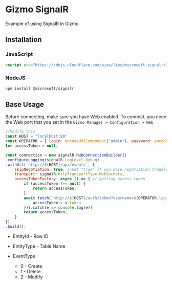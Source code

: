 # Gizmo SignalR

Example of using SignalR in Gizmo

## Installation

### JavaScript

```html
<script src="https://cdnjs.cloudflare.com/ajax/libs/microsoft-signalr/3.1.7/signalr.min.js"></script>
```

### NodeJS

```bash
npm install @microsoft/signalr
```

## Base Usage

Before connecting, make sure you have Web enabled. To connect, you need the Web port that you set in the `Gizmo Manager > Configuration > Web`

```javascript
//Modify this
const HOST = "localhost:80"
const OPERATOR = { login: encodeURIComponent("admin"), password: encodeURIComponent("admin") }
let accessToken = null;

const connection = new signalR.HubConnectionBuilder()
.configureLogging(signalR.LogLevel.Debug)
.withUrl(`http://${HOST}/api/events`, {
    skipNegotiation: true, //Set "true" if you have negotiation troubles
    transport: signalR.HttpTransportType.WebSockets,
    accessTokenFactory: async () => { // getting access token
        if (accessToken !== null) {
            return accessToken;
        }
        await fetch(`http://${HOST}/auth/token?username=${OPERATOR.login}&password=${OPERATOR.password}`).then(e => e.json().then(v => {
            accessToken = v.token
        })).catch(e => console.log(e))
        return accessToken;
    }
})
.build();
```

- EntityId - Row ID
- EntityType - Table Name
- EventType

  - 0 - Create
  - 1 - Delete
  - 2 - Modify
